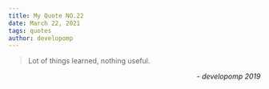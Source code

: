 ```yaml
---
title: My Quote NO.22
date: March 22, 2021
tags: quotes
author: developomp
---
```


> Lot of things learned, nothing useful.

<div style="text-align: right"> <i>- developomp 2019</i> </div>

